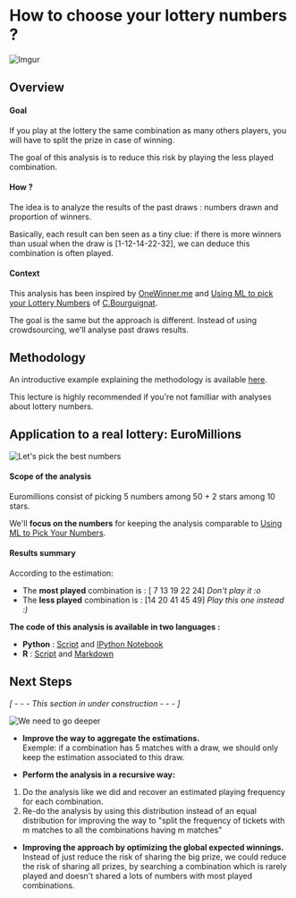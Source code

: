 How to choose your lottery numbers ? 
========================================================
![Imgur](http://i.imgur.com/pgk72hG.png)

## Overview

#### Goal
If you play at the lottery the same combination as many others players, you will have to split the prize in case of winning.

The goal of this analysis is to reduce this risk by playing the less played combination.

#### How ?

The idea is to analyze the results of the past draws : numbers drawn and proportion of winners. 

Basically, each result can ben seen as a tiny clue: if there is more winners than usual when the draw is [1-12-14-22-32], we can deduce this combination is often played.

#### Context

This analysis has been inspired by [OneWinner.me](http://www.onewinner.me/fr/faq-fr.html) and [Using ML to pick your Lottery Numbers](http://nbviewer.ipython.org/url/www.onewinner.me/en/devoxxML.ipynb) of [C.Bourguignat](https://twitter.com/chris_bour).

The goal is the same but the approach is different. Instead of using crowdsourcing, we'll analyse past draws results.

## Methodology

An introductive example explaining the methodology is available [here](https://github.com/StephaneFeniar/Lottery-BestCombination/blob/master/Methodology.md).

This lecture is highly recommended if you're not familliar with analyses about lottery numbers.

## Application to a real lottery: EuroMillions
![Let's pick the best numbers](http://i.imgur.com/bIOUoRB.png)

#### Scope of the analysis
Euromillions consist of picking 5 numbers among 50 + 2 stars among 10 stars.

We'll **focus on the numbers** for keeping the analysis comparable to [Using ML to Pick Your Numbers](http://nbviewer.ipython.org/url/www.onewinner.me/en/devoxxML.ipynb).


#### Results summary
According to the estimation:

* The **most played** combination is : [ 7 13 19 22 24] *Don't play it :o*
* The **less played** combination is : [14 20 41 45 49]  *Play this one instead :)*

**The code of this analysis is available in two languages :**

*  **Python** : [Script](https://github.com/StephaneFeniar/Lottery-BestCombination/blob/master/LotteryBestCombination.py) and [IPython Notebook](http://nbviewer.ipython.org/github/StephaneFeniar/Lottery-BestCombination/blob/master/LotteryBestCombination.ipynb)
*  **R** : [Script](https://github.com/StephaneFeniar/Lottery-BestCombination/blob/master/LotteryBestCombination.R) and [Markdown](https://github.com/StephaneFeniar/Lottery-BestCombination/blob/master/R%20Markdown.MD)

## Next Steps

*[ - - - This section in under construction - - - ]*

![We need to go deeper](http://i.imgur.com/e1wmjmE.png)

*  **Improve the way to aggregate the estimations.** 
<br/>Exemple: if a combination has 5 matches with a draw, we should only keep the estimation associated to this draw.

*  **Perform the analysis in a recursive way:**
  1. Do the analysis like we did and recover an estimated  playing frequency for each combination.
  2. Re-do the analysis by using this distribution instead of an equal distribution for improving the way to "split the frequency of tickets with m matches to all the combinations having m matches" 

*  **Improving the approach by optimizing the global expected winnings.**
<br/> Instead of just reduce the risk of sharing the big prize, we could reduce the risk of sharing all prizes, by searching a combination which is rarely played and doesn't shared a lots of numbers with most played combinations.




